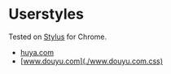 # Userstyles

Tested on [Stylus](https://github.com/openstyles/stylus) for Chrome.

+ [huya.com](./huya.com.css)
+ [www.douyu.com](./www.douyu.com.css)
